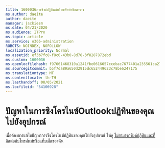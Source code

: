```yaml
---
title: 1600036การซิงค์ปฏิทินกับโทรศัพท์หรือตาราง
ms.author: daeite
author: daeite
manager: jackiesm
ms.date: 04/21/2020
ms.audience: ITPro
ms.topic: article
ms.service: o365-administration
ROBOTS: NOINDEX, NOFOLLOW
localization_priority: Normal
ms.assetid: ef3b7fc8-f8c0-43b0-8d78-3f8287872ebd
ms.custom: 1600036
ms.openlocfilehash: f97661468310a1241fbe0616657ccebac7677401a235561ca27020be6e27cbbb
ms.sourcegitcommit: b5f7da89a650d2915dc652449623c78be6247175
ms.translationtype: MT
ms.contentlocale: th-TH
ms.lasthandoff: 08/05/2021
ms.locfileid: "54106928"
---
```

# <a name="issues-synchronizing-your-outlook-calendar-to-devices"></a>ปัญหาในการซิงโครไนซ์Outlookปฏิทินของคุณไปยังอุปกรณ์

เมื่อต้องการแก้ไขปัญหาการซิงโครไนซ์ปฏิทินของคุณไปยังอุปกรณ์ ให้ดู [ไม่สามารถซิงค์ปฏิทินและที่ติดต่อกับโทรศัพท์หรือแท็บเล็ต](https://support.office.com/article/8479d764-b9f5-4fff-ba88-edd7c265df9f.aspx)ของฉัน
  

